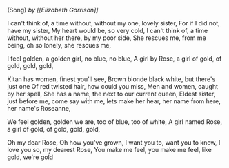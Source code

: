 (Song)
*by [[Elizabeth Garrison]]*

I can't think of, a time without, without my one, lovely sister, 
For if I did not, have my sister, My heart would be, so very cold, 
I can't think of, a time without, without her there, by my poor side, 
She rescues me, from me being, oh so lonely, she rescues me,
 
I feel golden, a golden girl, no blue, no blue, A girl by Rose, a girl of gold, of gold, gold, gold,
 
Kitan has women, finest you'll see, Brown blonde black white, 
but there's just one Of red twisted hair, how could you miss, 
Men and women, caught by her spell, She has a name, 
the next to our current queen, Eldest sister, just before me, 
come say with me, lets make her hear, her name from here, her name's Roseanne,
 
We feel golden, golden we are, too of blue, too of white, A girl named Rose, a girl of gold, of gold, gold, gold,
 
Oh my dear Rose, Oh how you've grown, I want you to, want you to know, I love you so, my dearest Rose, You make me feel, you make me feel, like gold, we're gold